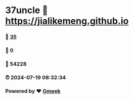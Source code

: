# 37uncle :link: https://jialikemeng.github.io 
### :page_facing_up: [35](https://jialikemeng.github.io/tag.html) 
### :speech_balloon: 0 
### :hibiscus: 54228 
### :alarm_clock: 2024-07-19 08:32:34 
### Powered by :heart: [Gmeek](https://github.com/Meekdai/Gmeek)
